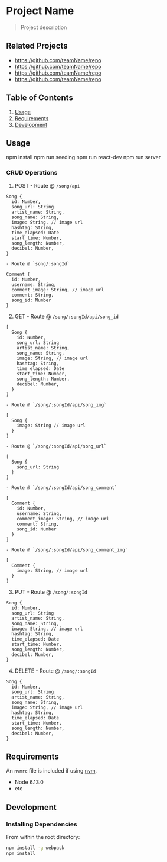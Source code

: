 # Project Name

> Project description

## Related Projects

  - https://github.com/teamName/repo
  - https://github.com/teamName/repo
  - https://github.com/teamName/repo
  - https://github.com/teamName/repo

## Table of Contents

1. [Usage](#Usage)
2. [Requirements](#requirements)
3. [Development](#development)

## Usage

npm install
npm run seeding
npm run react-dev
npm run server

### CRUD Operations

  1. POST
    - Route @ `/song/api`
  ```
  Song {
    id: Number,
    song_url: String
    artist_name: String,
    song_name: String,
    image: String, // image url
    hashtag: String, 
    time_elapsed: Date
    start_time: Number,
    song_length: Number,
    decibel: Number,
  }
  ```  
    - Route @ `song/:songId`
  ```
  Comment {
    id: Number,
    username: String,
    comment_image: String, // image url
    comment: String,
    song_id: Number
  }
  ```
  2. GET 
    - Route @ `/song/:songId/api/song_id`
  ```
  [
    Song {
      id: Number,
      song_url: String
      artist_name: String,
      song_name: String,
      image: String, // image url
      hashtag: String, 
      time_elapsed: Date
      start_time: Number,
      song_length: Number,
      decibel: Number,
    }
  ]
  ```
    - Route @ `/song/:songId/api/song_img`
  ```
  [
    Song {
      image: String // image url
    }
  ]
  ```
    - Route @ `/song/:songId/api/song_url`
  ```
  [
    Song {
      song_url: String
    }
  ]
  ```
    - Route @ `/song/:songId/api/song_comment`
  ```
  [
    Comment {
      id: Number,
      username: String,
      comment_image: String, // image url
      comment: String,
      song_id: Number
    }
  ]
  ```
    - Route @ `/song/:songId/api/song_comment_img`
  ```
  [
    Comment {
      image: String, // image url
    }
  ]
  ```
  3. PUT
    - Route @ `/song/:songId`
  ```
  Song {
    id: Number,
    song_url: String
    artist_name: String,
    song_name: String,
    image: String, // image url
    hashtag: String, 
    time_elapsed: Date
    start_time: Number,
    song_length: Number,
    decibel: Number,
  }
  ```
  4. DELETE 
    - Route @ `/song/:songId`
  ```
  Song {
    id: Number,
    song_url: String
    artist_name: String,
    song_name: String,
    image: String, // image url
    hashtag: String, 
    time_elapsed: Date
    start_time: Number,
    song_length: Number,
    decibel: Number,
  }
  ```


## Requirements

An `nvmrc` file is included if using [nvm](https://github.com/creationix/nvm).

  - Node 6.13.0
  - etc

## Development

### Installing Dependencies

From within the root directory:

```sh
npm install -g webpack
npm install
```

